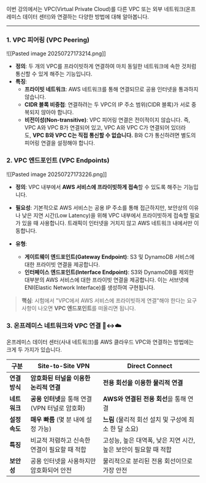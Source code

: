 
이번 강의에서는 VPC(Virtual Private Cloud)를 다른 VPC 또는 외부 네트워크(온프레미스 데이터 센터)와 연결하는 다양한 방법에 대해 알아봅니다.

---

### 1. VPC 피어링 (VPC Peering)

![[Pasted image 20250727173214.png]]

- **정의**: 두 개의 VPC를 프라이빗하게 연결하여 마치 동일한 네트워크에 속한 것처럼 통신할 수 있게 해주는 기능입니다.
- **특징**:
    - **프라이빗 네트워크**: AWS 네트워크를 통해 연결되므로 공용 인터넷을 통과하지 않습니다.
    - **CIDR 블록 비중첩**: 연결하려는 두 VPC의 IP 주소 범위(CIDR 블록)가 서로 중복되지 않아야 합니다.
    - **비전이성(Non-transitive)**: VPC 피어링 연결은 전이적이지 않습니다. 즉, VPC A와 VPC B가 연결되어 있고, VPC A와 VPC C가 연결되어 있더라도, **VPC B와 VPC C는 직접 통신할 수 없습니다.** B와 C가 통신하려면 별도의 피어링 연결을 설정해야 합니다.

### 2. VPC 엔드포인트 (VPC Endpoints)

![[Pasted image 20250727173226.png]]

- **정의**: VPC 내부에서 **AWS 서비스에 프라이빗하게 접속**할 수 있도록 해주는 기능입니다.
- **필요성**: 기본적으로 AWS 서비스는 공용 IP 주소를 통해 접근하지만, 보안상의 이유나 낮은 지연 시간(Low Latency)을 위해 VPC 내부에서 프라이빗하게 접속할 필요가 있을 때 사용합니다. 트래픽이 인터넷을 거치지 않고 AWS 네트워크 내에서만 이동합니다.
    
- **유형**:
    - **게이트웨이 엔드포인트(Gateway Endpoint)**: S3 및 DynamoDB 서비스에 대한 프라이빗 연결을 제공합니다.
    - **인터페이스 엔드포인트(Interface Endpoint)**: S3와 DynamoDB를 제외한 대부분의 AWS 서비스에 대한 프라이빗 연결을 제공합니다. 이는 서브넷에 ENI(Elastic Network Interface)를 생성하여 구현됩니다.
        

> **핵심**: 시험에서 "VPC에서 AWS 서비스에 프라이빗하게 연결"해야 한다는 요구사항이 나오면 **VPC 엔드포인트**를 떠올리면 됩니다.

### 3. 온프레미스 네트워크와 VPC 연결 🏢↔️☁️

온프레미스 데이터 센터(사내 네트워크)를 AWS 클라우드 VPC와 연결하는 방법에는 크게 두 가지가 있습니다.

|구분|Site-to-Site VPN|Direct Connect|
|---|---|---|
|**연결 방식**|**암호화된 터널을 이용한 논리적 연결**|**전용 회선을 이용한 물리적 연결**|
|**네트워크**|**공용 인터넷**을 통해 연결 (VPN 터널로 암호화)|**AWS와 연결된 전용 회선**을 통해 연결|
|**설정 속도**|**매우 빠름** (몇 분 내에 설정 가능)|**느림** (물리적 회선 설치 및 구성에 최소 한 달 소요)|
|**특징**|비교적 저렴하고 신속한 연결이 필요할 때 적합|고성능, 높은 대역폭, 낮은 지연 시간, 높은 보안이 필요할 때 적합|
|**보안성**|공용 인터넷을 사용하지만 암호화되어 안전|물리적으로 분리된 전용 회선이므로 가장 안전|
